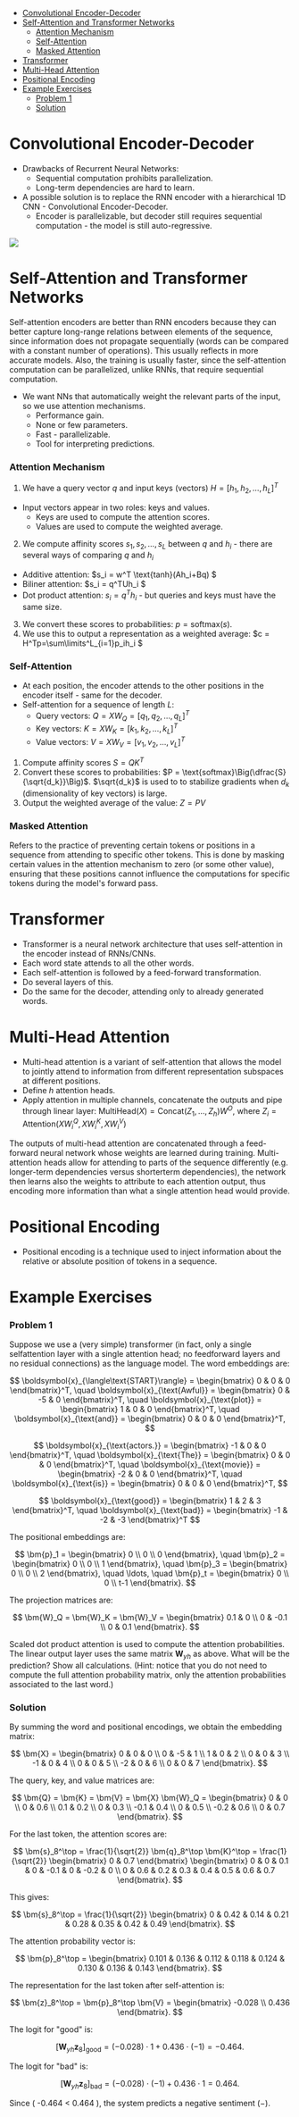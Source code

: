 

<!-- toc -->

- [Convolutional Encoder-Decoder](#convolutional-encoder-decoder)
- [Self-Attention and Transformer Networks](#self-attention-and-transformer-networks)
    + [Attention Mechanism](#attention-mechanism)
    + [Self-Attention](#self-attention)
    + [Masked Attention](#masked-attention)
- [Transformer](#transformer)
- [Multi-Head Attention](#multi-head-attention)
- [Positional Encoding](#positional-encoding)
- [Example Exercises](#example-exercises)
    + [Problem 1](#problem-1)
    + [Solution](#solution)

<!-- tocstop -->

# Convolutional Encoder-Decoder

- Drawbacks of Recurrent Neural Networks:
  - Sequential computation prohibits parallelization.
  - Long-term dependencies are hard to learn.
- A possible solution is to replace the RNN encoder with a hierarchical 1D CNN - Convolutional Encoder-Decoder.
  - Encoder is parallelizable, but decoder still requires sequential computation - the model is still auto-regressive.

<img src="Imagens/7 - Computational Cost.png">

# Self-Attention and Transformer Networks

Self-attention encoders are better than RNN encoders because they can better capture long-range relations between elements of the sequence, since information does not propagate sequentially (words can be compared with a constant number of operations). This usually reflects in more accurate models. Also, the training is usually faster, since the self-attention computation can be parallelized, unlike RNNs, that require sequential computation.

- We want NNs that automatically weight the relevant parts of the input, so we use attention mechanisms.
  - Performance gain.
  - None or few parameters.
  - Fast - parallelizable.
  - Tool for interpreting predictions.

### Attention Mechanism

1. We have a query vector $q$ and input keys (vectors) $H = [h_1, h_2, \dots , h_L]^T$

- Input vectors appear in two roles: keys and values.
  - Keys are used to compute the attention scores.
  - Values are used to compute the weighted average.

2. We compute affinity scores $s_1, s_2, \dots , s_L$ between $q$ and $h_i$ - there are
   several ways of comparing $q$ and $h_i$

- Additive attention: $s_i = w^T \text{tanh}(Ah_i+Bq) $
- Biliner attention: $s_i = q^TUh_i $
- Dot product attention: $s_i = q^Th_i$ - but queries and keys must have the same size.

3. We convert these scores to probabilities: $p = \text{softmax}(s)$.
4. We use this to output a representation as a weighted average: $c = H^Tp=\sum\limits^L\_{i=1}p_ih_i $

### Self-Attention

- At each position, the encoder attends to the other positions in the encoder itself - same for the decoder.
- Self-attention for a sequence of length $L$:
  - Query vectors: $Q = XW_Q = [q_1, q_2, \dots , q_L]^T$
  - Key vectors: $K = XW_K = [k_1, k_2, \dots , k_L]^T$
  - Value vectors: $V = XW_V = [v_1, v_2, \dots , v_L]^T$

1. Compute affinity scores $S = QK^T$
2. Convert these scores to probabilities: $P = \text{softmax}\Big(\dfrac{S}{\sqrt{d_k}}\Big)$. $\sqrt{d_k}$ is used to to stabilize gradients when $d_k$ (dimensionality of key vectors) is large.
3. Output the weighted average of the value: $Z = P V$

### Masked Attention

Refers to the practice of preventing certain tokens or positions in a sequence from attending to specific other tokens. This is done by masking certain values in the attention mechanism to zero (or some other value), ensuring that these positions cannot influence the computations for specific tokens during the model's forward pass.

# Transformer

- Transformer is a neural network architecture that uses self-attention in the encoder instead of RNNs/CNNs.
- Each word state attends to all the other words.
- Each self-attention is followed by a feed-forward transformation.
- Do several layers of this.
- Do the same for the decoder, attending only to already generated words.

# Multi-Head Attention

- Multi-head attention is a variant of self-attention that allows the model to jointly attend to information from different representation subspaces at different positions.
- Define $h$ attention heads.
- Apply attention in multiple channels, concatenate the outputs and pipe through linear layer: $\text{MultiHead}(X) = \text{Concat}(Z_1, \dots , Z_h)W^O$, where $Z_i = \text{Attention}(XW^Q_i, XW^K_i, XW^V_i)$

The outputs of multi-head attention are concatenated through a feed-forward neural network whose weights are learned during training. Multi-attention heads allow for attending to parts of the sequence differently (e.g. longer-term dependencies versus shorterterm dependencies), the network then learns also the weights to attribute to each attention output, thus encoding more information than what a single attention head would provide.

# Positional Encoding

- Positional encoding is a technique used to inject information about the relative or absolute position of tokens in a sequence.

# Example Exercises

### Problem 1

Suppose we use a (very simple) transformer (in fact, only a single selfattention layer with a single attention head; no feedforward layers and no residual connections) as the language model. The word embeddings are:

$$
\boldsymbol{x}_{\langle\text{START}\rangle} = \begin{bmatrix} 0 & 0 & 0 \end{bmatrix}^T, \quad
\boldsymbol{x}_{\text{Awful}} = \begin{bmatrix} 0 & -5 & 0 \end{bmatrix}^T, \quad
\boldsymbol{x}_{\text{plot}} = \begin{bmatrix} 1 & 0 & 0 \end{bmatrix}^T, \quad
\boldsymbol{x}_{\text{and}} = \begin{bmatrix} 0 & 0 & 0 \end{bmatrix}^T,
$$

$$
\boldsymbol{x}_{\text{actors.}} = \begin{bmatrix} -1 & 0 & 0 \end{bmatrix}^T, \quad
\boldsymbol{x}_{\text{The}} = \begin{bmatrix} 0 & 0 & 0 \end{bmatrix}^T, \quad
\boldsymbol{x}_{\text{movie}} = \begin{bmatrix} -2 & 0 & 0 \end{bmatrix}^T, \quad
\boldsymbol{x}_{\text{is}} = \begin{bmatrix} 0 & 0 & 0 \end{bmatrix}^T,
$$

$$
\boldsymbol{x}_{\text{good}} = \begin{bmatrix} 1 & 2 & 3 \end{bmatrix}^T, \quad
\boldsymbol{x}_{\text{bad}} = \begin{bmatrix} -1 & -2 & -3 \end{bmatrix}^T
$$

The positional embeddings are:

$$
\bm{p}_1 = \begin{bmatrix} 0 \\ 0 \\ 0 \end{bmatrix}, \quad
\bm{p}_2 = \begin{bmatrix} 0 \\ 0 \\ 1 \end{bmatrix}, \quad
\bm{p}_3 = \begin{bmatrix} 0 \\ 0 \\ 2 \end{bmatrix}, \quad \ldots, \quad
\bm{p}_t = \begin{bmatrix} 0 \\ 0 \\ t-1 \end{bmatrix}.
$$

The projection matrices are:

$$
\bm{W}_Q = \bm{W}_K = \bm{W}_V =
\begin{bmatrix}
0.1 & 0 \\
0 & -0.1 \\
0 & 0.1
\end{bmatrix}.
$$

Scaled dot product attention is used to compute the attention probabilities. The linear output layer uses the same matrix $\boldsymbol{W}_{yh}$ as above. What will be the prediction? Show all calculations. (Hint: notice that you do not need to compute the full attention probability matrix, only the attention probabilities associated to the last word.)

### Solution

By summing the word and positional encodings, we obtain the embedding matrix:

$$
\bm{X} =
\begin{bmatrix}
0 & 0 & 0 \\
0 & -5 & 1 \\
1 & 0 & 2 \\
0 & 0 & 3 \\
-1 & 0 & 4 \\
0 & 0 & 5 \\
-2 & 0 & 6 \\
0 & 0 & 7
\end{bmatrix}.
$$

The query, key, and value matrices are:

$$
\bm{Q} = \bm{K} = \bm{V} = \bm{X} \bm{W}_Q =
\begin{bmatrix}
0 & 0 \\
0 & 0.6 \\
0.1 & 0.2 \\
0 & 0.3 \\
-0.1 & 0.4 \\
0 & 0.5 \\
-0.2 & 0.6 \\
0 & 0.7
\end{bmatrix}.
$$

For the last token, the attention scores are:

$$
\bm{s}_8^\top = \frac{1}{\sqrt{2}} \bm{q}_8^\top \bm{K}^\top = \frac{1}{\sqrt{2}}
\begin{bmatrix}
0 & 0.7
\end{bmatrix}
\begin{bmatrix}
0 & 0 & 0.1 & 0 & -0.1 & 0 & -0.2 & 0 \\
0 & 0.6 & 0.2 & 0.3 & 0.4 & 0.5 & 0.6 & 0.7
\end{bmatrix}.
$$

This gives:

$$
\bm{s}_8^\top = \frac{1}{\sqrt{2}}
\begin{bmatrix}
0 & 0.42 & 0.14 & 0.21 & 0.28 & 0.35 & 0.42 & 0.49
\end{bmatrix}.
$$

The attention probability vector is:

$$
\bm{p}_8^\top = \begin{bmatrix}
0.101 & 0.136 & 0.112 & 0.118 & 0.124 & 0.130 & 0.136 & 0.143
\end{bmatrix}.
$$

The representation for the last token after self-attention is:

$$
\bm{z}_8^\top = \bm{p}_8^\top \bm{V} = \begin{bmatrix} -0.028 \\ 0.436 \end{bmatrix}.
$$

The logit for "good" is:

$$
[\bm{W}_{yh} \bm{z}_8]_{\text{good}} = (-0.028) \cdot 1 + 0.436 \cdot (-1) = -0.464.
$$

The logit for "bad" is:

$$
[\bm{W}_{yh} \bm{z}_8]_{\text{bad}} = (-0.028) \cdot (-1) + 0.436 \cdot 1 = 0.464.
$$

Since \( -0.464 < 0.464 \), the system predicts a negative sentiment $(-)$.
